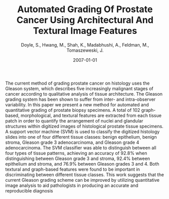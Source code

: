 ﻿---
title: "Automated Grading Of Prostate Cancer Using Architectural And Textural Image Features"
author: Doyle, S., Hwang, M., Shah, K., Madabhushi, A., Feldman, M., Tomaszeweski, J.
status: Published
type: conference
citation: "Automated Grading Of Prostate Cancer Using Architectural And Textural Image Features, <em>2007 IEEE 4th International Symposium on Biomedical Imaging (ISBI)</em>, 2007"
comments: no
doi: 10.1109/ISBI.2007.357094
date: 2007-01-01
publishdate: 2007-01-01
---

The current method of grading prostate cancer on histology uses the Gleason system, which describes five increasingly malignant stages of cancer according to qualitative analysis of tissue architecture. The Gleason grading system has been shown to suffer from inter- and intra-observer variability. In this paper we present a new method for automated and quantitative grading of prostate biopsy specimens. A total of 102 graph-based, morphological, and textural features are extracted from each tissue patch in order to quantify the arrangement of nuclei and glandular structures within digitized images of histological prostate tissue specimens. A support vector machine (SVM) is used to classify the digitized histology slides into one of four different tissue classes: benign epithelium, benign stroma, Gleason grade 3 adenocarcinoma, and Gleason grade 4 adenocarcinoma. The SVM classifier was able to distinguish between all four types of tissue patterns, achieving an accuracy of 92.8% when distinguishing between Gleason grade 3 and stroma, 92.4% between epithelium and stroma, and 76.9% between Gleason grades 3 and 4. Both textural and graph-based features were found to be important in discriminating between different tissue classes. This work suggests that the current Gleason grading scheme can be improved by utilizing quantitative image analysis to aid pathologists in producing an accurate and reproducible diagnosis
